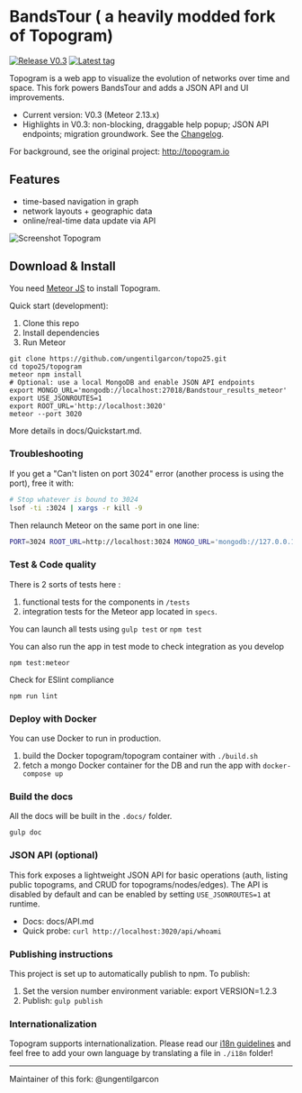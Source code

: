 # BandsTour ( a heavily modded fork of Topogram)

[![Release V0.3](https://img.shields.io/badge/release-V0.3-blue)](https://github.com/ungentilgarcon/topo25/tree/V0.3)
[![Latest tag](https://img.shields.io/github/v/tag/ungentilgarcon/topo25?sort=semver&label=latest%20tag)](https://github.com/ungentilgarcon/topo25/tags)

Topogram is a web app to visualize the evolution of networks over time and space. This fork powers BandsTour and adds a JSON API and UI improvements.

- Current version: V0.3 (Meteor 2.13.x)
- Highlights in V0.3: non-blocking, draggable help popup; JSON API endpoints; migration groundwork. See the [Changelog](./CHANGELOG.md).

For background, see the original project: http://topogram.io

## Features

* time-based navigation in graph
* network layouts + geographic data
* online/real-time data update via API

![Screenshot Topogram](http://topogram.io/img/Topogram-Network.png)


## Download & Install

You need [Meteor JS](https://www.meteor.com/) to install Topogram.

Quick start (development):

1. Clone this repo
2. Install dependencies
3. Run Meteor

```
git clone https://github.com/ungentilgarcon/topo25.git
cd topo25/topogram
meteor npm install
# Optional: use a local MongoDB and enable JSON API endpoints
export MONGO_URL='mongodb://localhost:27018/Bandstour_results_meteor'
export USE_JSONROUTES=1
export ROOT_URL='http://localhost:3020'
meteor --port 3020
```

More details in docs/Quickstart.md.


### Troubleshooting

If you get a "Can't listen on port 3024" error (another process is using the port), free it with:

```sh
# Stop whatever is bound to 3024
lsof -ti :3024 | xargs -r kill -9
```

Then relaunch Meteor on the same port in one line:

```sh
PORT=3024 ROOT_URL=http://localhost:3024 MONGO_URL='mongodb://127.0.0.1:27018/Bandstour_results_meteor' USE_JSONROUTES=1 UPGRADE_PROBE=0 meteor --port 3024
```


### Test & Code quality

There is 2 sorts of tests here :

1. functional tests for the components in `/tests`
2. integration tests for the Meteor app located in ```specs```.

You can launch all tests using `gulp test` or `npm test`

You can also run the app in test mode to check integration as you develop

    npm test:meteor

Check for ESlint compliance

    npm run lint

### Deploy with Docker

You can use Docker to run in production.

1. build the Docker topogram/topogram container with `./build.sh`
1. fetch a mongo Docker container for the DB and run the app with `docker-compose up`


### Build the docs

All the docs will be built in the `.docs/` folder.

    gulp doc

### JSON API (optional)

This fork exposes a lightweight JSON API for basic operations (auth, listing public topograms, and CRUD for topograms/nodes/edges). The API is disabled by default and can be enabled by setting `USE_JSONROUTES=1` at runtime.

- Docs: docs/API.md
- Quick probe: `curl http://localhost:3020/api/whoami`

### Publishing instructions

This project is set up to automatically publish to npm. To publish:

1. Set the version number environment variable: export VERSION=1.2.3
1. Publish: ```gulp publish```

### Internationalization

Topogram supports internationalization. Please read our [i18n guidelines](https://github.com/topogram/topogram/wiki/App-translation) and feel free to add your own language by translating a file in `./i18n` folder!

---

Maintainer of this fork: @ungentilgarcon
